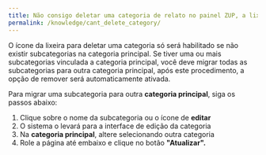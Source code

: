 ```yaml
---
title: Não consigo deletar uma categoria de relato no painel ZUP, a lixeira aparece desabilitada
permalink: /knowledge/cant_delete_category/
---
```


O ícone da lixeira para deletar uma categoria só será habilitado se não existir subcategorias na categoria principal. Se tiver uma ou mais subcategorias vinculada a categoria principal, você deve migrar todas as subcategorias para outra categoria principal, após este procedimento, a opção de remover será automaticamente ativada.

Para migrar uma subcategoria para outra **categoria principal**, siga os passos abaixo:

1. Clique sobre o nome da subcategoria ou o ícone de **editar**
2. O sistema o levará para a interface de edição da categoria
3. Na **categoria principal**, altere selecionando outra categoria
4. Role a página até embaixo e clique no botão **"Atualizar".**
